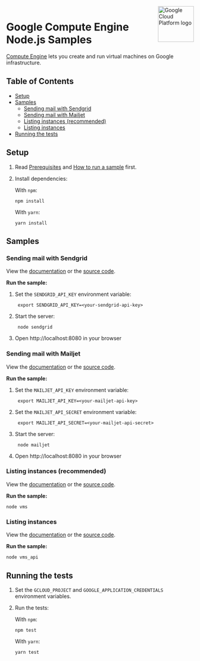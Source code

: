 <img src="https://avatars2.githubusercontent.com/u/2810941?v=3&s=96" alt="Google Cloud Platform logo" title="Google Cloud Platform" align="right" height="96" width="96"/>

# Google Compute Engine Node.js Samples

[Compute Engine][compute_docs] lets you create and run virtual machines on
Google infrastructure.

[compute_docs]: https://cloud.google.com/compute/docs/

## Table of Contents

* [Setup](#setup)
* [Samples](#samples)
  * [Sending mail with Sendgrid](#sending-mail-with-sendgrid)
  * [Sending mail with Mailjet](#sending-mail-with-mailjet)
  * [Listing instances (recommended)](#listing-instances-recommended)
  * [Listing instances](#listing-instances)
* [Running the tests](#running-the-tests)

## Setup

1.  Read [Prerequisites][prereq] and [How to run a sample][run] first.
1.  Install dependencies:

    With `npm`:

        npm install

    With `yarn`:

        yarn install

[prereq]: ../README.md#prerequisities
[run]: ../README.md#how-to-run-a-sample

## Samples

### Sending mail with Sendgrid

View the [documentation][sendgrid_docs] or the [source code][sendgrid_code].

__Run the sample:__

1. Set the `SENDGRID_API_KEY` environment variable:

        export SENDGRID_API_KEY=<your-sendgrid-api-key>

1. Start the server:

        node sendgrid

1. Open http://localhost:8080 in your browser

[sendgrid_docs]: https://cloud.google.com/compute/docs/tutorials/sending-mail/using-sendgrid
[sendgrid_code]: sendgrid.js

### Sending mail with Mailjet

View the [documentation][mailjet_docs] or the [source code][mailjet_code].

__Run the sample:__

1. Set the `MAILJET_API_KEY` environment variable:

        export MAILJET_API_KEY=<your-mailjet-api-key>

1. Set the `MAILJET_API_SECRET` environment variable:

        export MAILJET_API_SECRET=<your-mailjet-api-secret>

1. Start the server:

        node mailjet

1. Open http://localhost:8080 in your browser

[mailjet_docs]: https://cloud.google.com/compute/docs/tutorials/sending-mail/using-mailjet
[mailjet_code]: mailjet.js

### Listing instances (recommended)

View the [documentation][vms_docs] or the [source code][vms_code].

__Run the sample:__

    node vms

[vms_docs]: https://cloud.google.com/compute/docs/tutorials/nodejs-guide
[vms_code]: vms.js

### Listing instances

View the [documentation][vms_api_docs] or the [source code][vms_api_code].

__Run the sample:__

    node vms_api

[vms_api_docs]: https://cloud.google.com/compute/docs/tutorials/nodejs-guide
[vms_api_code]: vms_api.js

## Running the tests

1.  Set the `GCLOUD_PROJECT` and `GOOGLE_APPLICATION_CREDENTIALS` environment
    variables.

1.  Run the tests:

    With `npm`:

        npm test

    With `yarn`:

        yarn test
